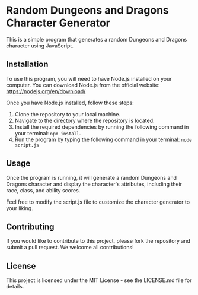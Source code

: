 # **Random Dungeons and Dragons Character Generator**
This is a simple program that generates a random Dungeons and Dragons character using JavaScript.

## Installation
To use this program, you will need to have Node.js installed on your computer. You can download Node.js from the official website: https://nodejs.org/en/download/

Once you have Node.js installed, follow these steps:

1. Clone the repository to your local machine.
2. Navigate to the directory where the repository is located.
3. Install the required dependencies by running the following command in your terminal:
    `npm install`.
4. Run the program by typing the following command in your terminal:
    `node script.js`
    
## Usage

Once the program is running, it will generate a random Dungeons and Dragons character and display the character's attributes, including their race, class, and ability scores.

Feel free to modify the script.js file to customize the character generator to your liking.

## Contributing
If you would like to contribute to this project, please fork the repository and submit a pull request. We welcome all contributions!

## License
This project is licensed under the MIT License - see the LICENSE.md file for details.

